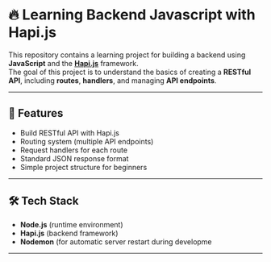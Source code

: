 # 🔥 Learning Backend Javascript with Hapi.js

This repository contains a learning project for building a backend using **JavaScript** and the **[Hapi.js](https://hapi.dev/)** framework.  
The goal of this project is to understand the basics of creating a **RESTful API**, including **routes**, **handlers**, and managing **API endpoints**.  

---

## 🚀 Features
- Build RESTful API with Hapi.js
- Routing system (multiple API endpoints)
- Request handlers for each route
- Standard JSON response format
- Simple project structure for beginners

---

## 🛠️ Tech Stack
- **Node.js** (runtime environment)  
- **Hapi.js** (backend framework)  
- **Nodemon** (for automatic server restart during developme

---
